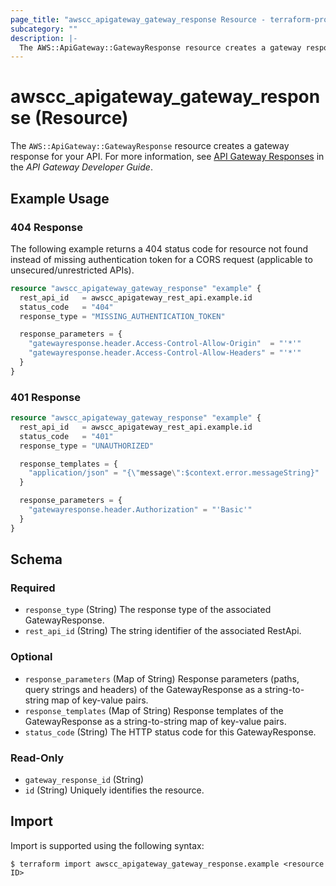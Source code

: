 ```yaml
---
page_title: "awscc_apigateway_gateway_response Resource - terraform-provider-awscc"
subcategory: ""
description: |-
  The AWS::ApiGateway::GatewayResponse resource creates a gateway response for your API. For more information, see API Gateway Responses https://docs.aws.amazon.com/apigateway/latest/developerguide/customize-gateway-responses.html#api-gateway-gatewayResponse-definition in the API Gateway Developer Guide.
---
```


# awscc_apigateway_gateway_response (Resource)

The ``AWS::ApiGateway::GatewayResponse`` resource creates a gateway response for your API. For more information, see [API Gateway Responses](https://docs.aws.amazon.com/apigateway/latest/developerguide/customize-gateway-responses.html#api-gateway-gatewayResponse-definition) in the *API Gateway Developer Guide*.

## Example Usage

### 404 Response
The following example returns a 404 status code for resource not found instead of missing authentication token for a CORS request (applicable to unsecured/unrestricted APIs).

```terraform
resource "awscc_apigateway_gateway_response" "example" {
  rest_api_id   = awscc_apigateway_rest_api.example.id
  status_code   = "404"
  response_type = "MISSING_AUTHENTICATION_TOKEN"

  response_parameters = {
    "gatewayresponse.header.Access-Control-Allow-Origin"  = "'*'"
    "gatewayresponse.header.Access-Control-Allow-Headers" = "'*'"
  }
}
```

### 401 Response

```terraform
resource "awscc_apigateway_gateway_response" "example" {
  rest_api_id   = awscc_apigateway_rest_api.example.id
  status_code   = "401"
  response_type = "UNAUTHORIZED"

  response_templates = {
    "application/json" = "{\"message\":$context.error.messageString}"
  }

  response_parameters = {
    "gatewayresponse.header.Authorization" = "'Basic'"
  }
}
```

<!-- schema generated by tfplugindocs -->
## Schema

### Required

- `response_type` (String) The response type of the associated GatewayResponse.
- `rest_api_id` (String) The string identifier of the associated RestApi.

### Optional

- `response_parameters` (Map of String) Response parameters (paths, query strings and headers) of the GatewayResponse as a string-to-string map of key-value pairs.
- `response_templates` (Map of String) Response templates of the GatewayResponse as a string-to-string map of key-value pairs.
- `status_code` (String) The HTTP status code for this GatewayResponse.

### Read-Only

- `gateway_response_id` (String)
- `id` (String) Uniquely identifies the resource.

## Import

Import is supported using the following syntax:

```shell
$ terraform import awscc_apigateway_gateway_response.example <resource ID>
```
